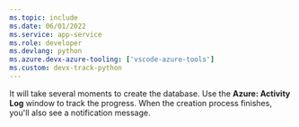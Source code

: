 ```yaml
---
ms.topic: include
ms.date: 06/01/2022
ms.service: app-service
ms.role: developer
ms.devlang: python
ms.azure.devx-azure-tooling: ['vscode-azure-tools']
ms.custom: devx-track-python
---
```


It will take several moments to create the database. Use the **Azure: Activity Log** window to track the progress. When the creation process finishes, you'll also see a notification message.

